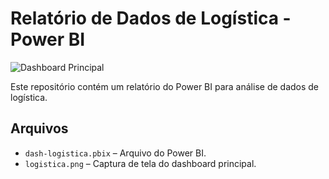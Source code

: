 # Relatório de Dados de Logística - Power BI

![Dashboard Principal](vendas-globais.jpg)

Este repositório contém um relatório do Power BI para análise de dados de logística.

## Arquivos
- `dash-logistica.pbix` – Arquivo do Power BI.
- `logistica.png` – Captura de tela do dashboard principal.





